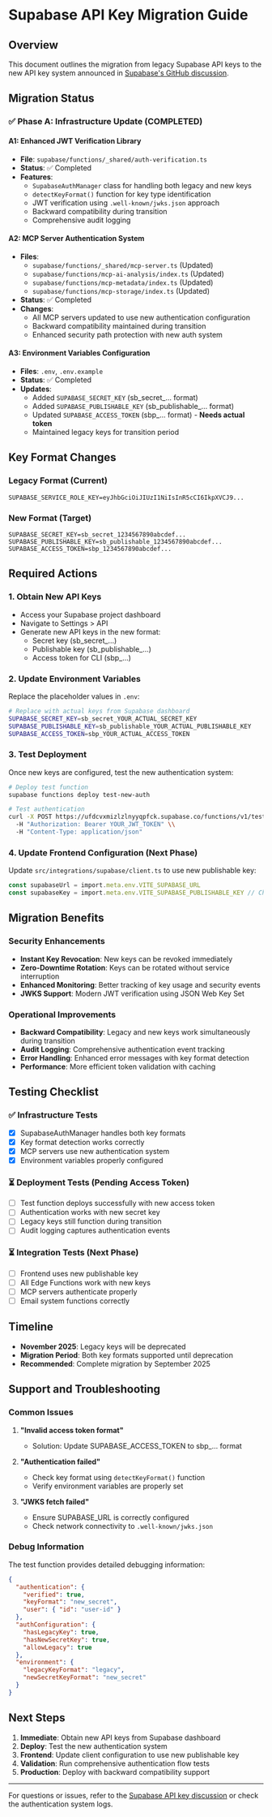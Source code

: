 # Supabase API Key Migration Guide

## Overview

This document outlines the migration from legacy Supabase API keys to the new API key system announced in [Supabase's GitHub discussion](https://github.com/orgs/supabase/discussions/29260).

## Migration Status

### ✅ Phase A: Infrastructure Update (COMPLETED)

#### A1: Enhanced JWT Verification Library
- **File**: `supabase/functions/_shared/auth-verification.ts`
- **Status**: ✅ Completed
- **Features**:
  - `SupabaseAuthManager` class for handling both legacy and new keys
  - `detectKeyFormat()` function for key type identification
  - JWT verification using `.well-known/jwks.json` approach
  - Backward compatibility during transition
  - Comprehensive audit logging

#### A2: MCP Server Authentication System
- **Files**: 
  - `supabase/functions/_shared/mcp-server.ts` (Updated)
  - `supabase/functions/mcp-ai-analysis/index.ts` (Updated)
  - `supabase/functions/mcp-metadata/index.ts` (Updated)
  - `supabase/functions/mcp-storage/index.ts` (Updated)
- **Status**: ✅ Completed
- **Changes**:
  - All MCP servers updated to use new authentication configuration
  - Backward compatibility maintained during transition
  - Enhanced security path protection with new auth system

#### A3: Environment Variables Configuration
- **Files**: `.env`, `.env.example`
- **Status**: ✅ Completed
- **Updates**:
  - Added `SUPABASE_SECRET_KEY` (sb_secret_... format)
  - Added `SUPABASE_PUBLISHABLE_KEY` (sb_publishable_... format)
  - Updated `SUPABASE_ACCESS_TOKEN` (sbp_... format) - **Needs actual token**
  - Maintained legacy keys for transition period

## Key Format Changes

### Legacy Format (Current)
```
SUPABASE_SERVICE_ROLE_KEY=eyJhbGciOiJIUzI1NiIsInR5cCI6IkpXVCJ9...
```

### New Format (Target)
```
SUPABASE_SECRET_KEY=sb_secret_1234567890abcdef...
SUPABASE_PUBLISHABLE_KEY=sb_publishable_1234567890abcdef...
SUPABASE_ACCESS_TOKEN=sbp_1234567890abcdef...
```

## Required Actions

### 1. Obtain New API Keys
- Access your Supabase project dashboard
- Navigate to Settings > API
- Generate new API keys in the new format:
  - Secret key (sb_secret_...)
  - Publishable key (sb_publishable_...)
  - Access token for CLI (sbp_...)

### 2. Update Environment Variables
Replace the placeholder values in `.env`:
```bash
# Replace with actual keys from Supabase dashboard
SUPABASE_SECRET_KEY=sb_secret_YOUR_ACTUAL_SECRET_KEY
SUPABASE_PUBLISHABLE_KEY=sb_publishable_YOUR_ACTUAL_PUBLISHABLE_KEY
SUPABASE_ACCESS_TOKEN=sbp_YOUR_ACTUAL_ACCESS_TOKEN
```

### 3. Test Deployment
Once new keys are configured, test the new authentication system:
```bash
# Deploy test function
supabase functions deploy test-new-auth

# Test authentication
curl -X POST https://ufdcvxmizlzlnyyqpfck.supabase.co/functions/v1/test-new-auth \\
  -H "Authorization: Bearer YOUR_JWT_TOKEN" \\
  -H "Content-Type: application/json"
```

### 4. Update Frontend Configuration (Next Phase)
Update `src/integrations/supabase/client.ts` to use new publishable key:
```typescript
const supabaseUrl = import.meta.env.VITE_SUPABASE_URL
const supabaseKey = import.meta.env.VITE_SUPABASE_PUBLISHABLE_KEY // Changed from ANON_KEY
```

## Migration Benefits

### Security Enhancements
- **Instant Key Revocation**: New keys can be revoked immediately
- **Zero-Downtime Rotation**: Keys can be rotated without service interruption
- **Enhanced Monitoring**: Better tracking of key usage and security events
- **JWKS Support**: Modern JWT verification using JSON Web Key Set

### Operational Improvements
- **Backward Compatibility**: Legacy and new keys work simultaneously during transition
- **Audit Logging**: Comprehensive authentication event tracking
- **Error Handling**: Enhanced error messages with key format detection
- **Performance**: More efficient token validation with caching

## Testing Checklist

### ✅ Infrastructure Tests
- [x] SupabaseAuthManager handles both key formats
- [x] Key format detection works correctly
- [x] MCP servers use new authentication system
- [x] Environment variables properly configured

### ⏳ Deployment Tests (Pending Access Token)
- [ ] Test function deploys successfully with new access token
- [ ] Authentication works with new secret key
- [ ] Legacy keys still function during transition
- [ ] Audit logging captures authentication events

### ⏳ Integration Tests (Next Phase)
- [ ] Frontend uses new publishable key
- [ ] All Edge Functions work with new keys
- [ ] MCP servers authenticate properly
- [ ] Email system functions correctly

## Timeline

- **November 2025**: Legacy keys will be deprecated
- **Migration Period**: Both key formats supported until deprecation
- **Recommended**: Complete migration by September 2025

## Support and Troubleshooting

### Common Issues

1. **"Invalid access token format"**
   - Solution: Update SUPABASE_ACCESS_TOKEN to sbp_... format
   
2. **"Authentication failed"** 
   - Check key format using `detectKeyFormat()` function
   - Verify environment variables are properly set
   
3. **"JWKS fetch failed"**
   - Ensure SUPABASE_URL is correctly configured
   - Check network connectivity to `.well-known/jwks.json`

### Debug Information

The test function provides detailed debugging information:
```json
{
  "authentication": {
    "verified": true,
    "keyFormat": "new_secret",
    "user": { "id": "user-id" }
  },
  "authConfiguration": {
    "hasLegacyKey": true,
    "hasNewSecretKey": true,
    "allowLegacy": true
  },
  "environment": {
    "legacyKeyFormat": "legacy",
    "newSecretKeyFormat": "new_secret"
  }
}
```

## Next Steps

1. **Immediate**: Obtain new API keys from Supabase dashboard
2. **Deploy**: Test the new authentication system
3. **Frontend**: Update client configuration to use new publishable key  
4. **Validation**: Run comprehensive authentication flow tests
5. **Production**: Deploy with backward compatibility support

---

For questions or issues, refer to the [Supabase API key discussion](https://github.com/orgs/supabase/discussions/29260) or check the authentication system logs.